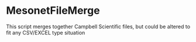# MesonetFileMerge
This script merges together Campbell Scientific files, but could be altered to fit any CSV/EXCEL type situation
